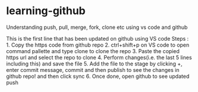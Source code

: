 # learning-github
Understanding push, pull, merge, fork, clone etc using vs code and github

This is the first line that has been updated on github using VS code
Steps : 1. Copy the https code from github repo
        2. ctrl+shift+p on VS code to open command pallette and type clone to clone the repo
        3. Paste the copied https url and select the repo to clone
        4. Perform changes(i.e. the last 5 lines including this) and save the file
        5. Add the file to the stage by clicking +, enter commit message, commit and then publish to see the changes in github repo! and then click sync
        6. Once done, open github to see updated push 